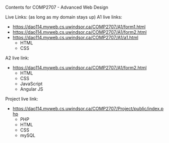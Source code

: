 Contents for COMP2707 - Advanced Web Design

Live Links: (as long as my domain stays up)
A1 live links: 
* https://dao114.myweb.cs.uwindsor.ca/COMP2707/A1/form1.html
* https://dao114.myweb.cs.uwindsor.ca/COMP2707/A1/form2.html
* https://dao114.myweb.cs.uwindsor.ca/COMP2707/A1/a1.html
    * HTML
    * CSS

A2 live link:
* https://dao114.myweb.cs.uwindsor.ca/COMP2707/A1/form2.html
    * HTML
    * CSS
    * JavaScript
    * Angular JS

Project live link: 
* https://dao114.myweb.cs.uwindsor.ca/COMP2707/Project/public/index.php
    * PHP
    * HTML
    * CSS
    * mySQL
